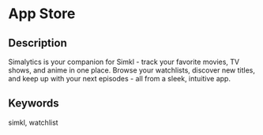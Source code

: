 # App Store

## Description

Simalytics is your companion for Simkl - track your favorite movies, TV shows, and anime in one place. Browse your watchlists, discover new titles, and keep up with your next episodes - all from a sleek, intuitive app.

## Keywords

simkl, watchlist
